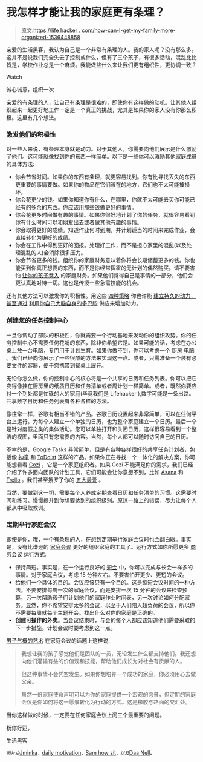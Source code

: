 # 我怎样才能让我的家庭更有条理？

> 原文:[https://life hacker . com/how-can-I-get-my-family-more-organized-1536448858](https://lifehacker.com/how-can-i-get-my-family-more-organized-1536448858)

亲爱的生活黑客，我认为自己是一个非常有条理的人。我的家人呢？没有那么多。这并不是说我们完全失去了控制或什么，但有了三个孩子，有很多活动，混乱比比皆是，学校作业总是一个麻烦。我能做些什么来让我们更有组织性，更协调一致？

Watch

诚心诚意，组织一次

亲爱的有条理的人，让自己有条理是很难的，即使你有这样做的动机。让其他人组织起来一起更好地工作一定是一个真正的挑战，尤其是如果你的家人没有你那么积极。这里有几个想法。

### 激发他们的积极性

对一些人来说，有条理本身就是动力。对于其他人，你需要向他们展示是什么激励了他们。这可能就像找到你的东西一样简单。以下是一些你可以激励其他家庭成员的具体方法:

*   你会节省时间。如果你的东西有条理，就更容易找到。你有比寻找丢失的东西更重要的事情要做。如果你的物品在它们该在的地方，它们也不太可能被损坏。
*   你会花更少的钱。如果你知道你有什么，在哪里，你就不太可能去买你可能已经有的多余的东西。你应该用那些钱做更好的事情。
*   你会花更多时间做有趣的事情。如果你很好地计划了你的任务，就很容易看到你有什么时间可以和朋友出去或者做其他有趣的事情。
*   你会取得更好的成绩。知道作业何时到期，并计划适当的时间来完成作业，会直接转化为更好的成绩。
*   你会在工作中得到更好的回报。处理好工作，而不是担心家里的混乱(以及处理混乱的人)会消除很多压力。
*   你会节省更多的钱。组织你的家庭财务意味着你将会长期储蓄更多的钱。你也能买到你真正想要的东西，而不是你经常挥霍的无计划的偶然购买。请不要害怕 [让你的孩子卷入](http://lifehacker.com/how-to-teach-young-kids-budgeting-habits-early-on-1528970036) 的家庭财务。如果他们觉得自己是事情的一部分，他们会更认真地对待一切。这也是传授一些急需技能的机会。

还有其他方法可以激发你的积极性。用这些 [四种策略](http://lifehacker.com/four-strategies-that-build-lasting-motivation-and-how-5958782) 你也许能 [建立持久的动力，甚至通过](http://lifehacker.com/four-strategies-that-build-lasting-motivation-and-how-5958782) [利用你自己大脑自身的多巴胺](http://lifehacker.com/how-to-harnass-your-brains-dopamine-supply-and-increas-1496989326) 供应来增加动力。

### 创建您的任务控制中心

一旦你调动了部队的积极性，你就需要一个行动基地来发动你的组织攻势。你的任务控制中心不需要任何花哨的东西，除非你希望它是。如果可能的话，考虑在办公桌上放一台电脑，专门用于计划生育。如果你做不到，你可以考虑一个 [厨房](https://lifehacker.com/build-a-wall-mounted-kitchen-computer-5451243) [电脑](http://lifehacker.com/build-a-hidden-kitchen-computer-into-your-pantry-1514758324) 。我们已经向你展示了一些很酷的方法来实现这一点。或者，只需准备一个装有必要文件的容器，便于您携带到餐桌上展开。

无论你怎么做，你的控制中心的核心将是一个共享的日历和任务列表。你可以把它变得像挂在厨房里的纸质日历和任务清单或者周计划一样简单。或者，既然你要应付一个到处都是忙碌的人的家庭(毕竟我们是 Lifehacker ),数字可能是一条出路。共享数字日历和任务列表有各种各样的方法。

像往常一样，谷歌有相当不错的产品。谷歌日历设置起来非常简单，可以在任何平台上运行。为每个人建立一个单独的日历，也为整个家庭建立一个日历。最后一个是针对度假之类的集体活动。您可以单独打开和关闭日历，这样很容易看到一个整洁的视图，里面只有您需要的内容。当然，每个人都可以随时访问自己的日历。

不幸的是，Google Tasks 非常简单，但是有各种各样很好的共享任务计划者，包括像 [神童](https://lifehacker.com/wunderlist-2-brings-recurring-items-shared-to-dos-not-5969253) 和 [ToDoist](http://lifehacker.com/todoist-next-update-brings-shared-tasks-visual-schedul-1506763819) 这样的产品。如果你正在寻找一个一体化的解决方案，你可能想看看 [Cozi](http://lifehacker.com/cozi-family-organizer-keeps-your-family-life-in-sync-on-5831331) ，它是一个家庭组织者。如果 Cozi 不能满足你的需求，我们已经介绍了许多面向团队的计划工具，它们可能会让你意想不到，比如 [Asana](http://lifehacker.com/asana-is-a-free-project-management-and-collaboration-to-5855549) 和 [Trello](http://lifehacker.com/trello-makes-project-collaboration-simple-and-kind-of-e-5839942) 。我们甚至搜罗了你的 [五大最爱](http://lifehacker.com/five-best-group-to-do-management-tools-5819548) 。

当然，要做到这一切，需要每个人养成定期查看日历和任务清单的习惯。这需要时间和练习。慢慢提升到你想要达到的组织级别。原谅一路上的错误，尽力让每个人都从中吸取教训。

### 定期举行家庭会议

即使是你，哦，一个有条理的人，在想到定期举行家庭会议时也会翻白眼。事实是，没有比谦逊的 [家庭会议](https://lifehacker.com/hold-a-dorm-style-house-meeting-to-smooth-out-your-we-5742158) 更好的组织家庭的工具了。运行方式如你所愿更多 [商务会议](http://lifehacker.com/how-to-not-suck-at-meetings-5976593) 运行方式:

*   保持简短。事实是，在一个运行良好的 [短会](http://lifehacker.com/increase-meeting-effectiveness-by-scheduling-for-brevit-5650994) 中，你可以完成与长会一样多的事情。对于家庭会议，考虑 15 分钟左右。不要害怕开更少、更短的会议。
*   给他们一个具体的目的。会议应该只有一个目的。这是缩短会议时间的一种方法。不要安排每周一次的家庭会议，而是安排一次 15 分钟的会议来检查预算，另一次帮助孩子们计划他们的家庭作业时间表，另一次讨论如何分配家务。显然，你不希望安排太多的会议，以至于人们陷入超负荷的会议，所以你不需要每周就每个主题开会。找出什么对你的家庭是正确的。
*   **创建可操作的外卖**。当会议结束时，与会的每个人都应该知道他们需要采取的下一步措施。计划会议时要考虑到这一点。

[男子气概的艺术](http://www.artofmanliness.com/2014/02/14/creating-a-positive-family-culture-how-to-plan-and-lead-a-weekly-family-meeting/) 在家庭会议的话题上这样说:

> 我想让我的孩子感觉他们是团队的一员，无论发生什么都支持他们。我还想向他们灌输有益的价值观和技能，帮助他们成长为对社会有贡献的人。
> 
> 但这种事情不会凭空发生。如果你想培养一个成功的家庭，你必须用心去做父亲。
> 
> 虽然一份家庭使命声明可以为你的家庭提供一个宏观的愿景，但定期的家庭会议是你如何将这一愿景转化为行动的方式。这是橡胶与路面的交汇处。

当你这样做的时候，一定要在任何家庭会议上问三个最重要的问题。

祝你好运，

生活黑客

<small>*照片由*</small>[Jminka](http://www.shutterstock.com/pic.mhtml?id=96583624&src=id)<small>*，*</small>[daily motivation](https://secure.flickr.com/photos/107892497@N03/10722725205/sizes/z/in/photostream/)<small>*，*</small>[Sam how zit](https://secure.flickr.com/photos/aloha75/10107872755/sizes/z/in/photostream/)<small>*，以及*</small>[Daa Nell](https://secure.flickr.com/photos/daanell/234843610/sizes/z/in/photostream/)<small>**。**</small>